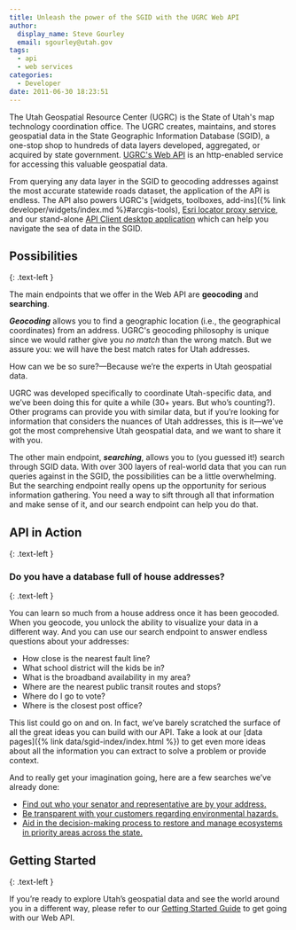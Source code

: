 ```yaml
---
title: Unleash the power of the SGID with the UGRC Web API
author:
  display_name: Steve Gourley
  email: sgourley@utah.gov
tags:
  - api
  - web services
categories:
  - Developer
date: 2011-06-30 18:23:51
---
```

The Utah Geospatial Resource Center (UGRC) is the State of Utah's map technology coordination office. The UGRC creates, maintains, and stores geospatial data in the State Geographic Information Database (SGID), a one-stop shop to hundreds of data layers developed, aggregated, or acquired by state government. [UGRC's Web API](https://api.mapserv.utah.gov) is an http-enabled service for accessing this valuable geospatial data.

From querying any data layer in the SGID to geocoding addresses against the most accurate statewide roads dataset, the application of the API is endless. The API also powers UGRC's [widgets, toolboxes, add-ins]({% link developer/widgets/index.md %}#arcgis-tools), [Esri locator proxy service](https://github.com/agrc/masquerade#readme), and our stand-alone [API Client desktop application](https://github.com/agrc/api-client#readme) which can help you navigate the sea of data in the SGID.

## Possibilities
{: .text-left }

The main endpoints that we offer in the Web API are **geocoding** and **searching**.

_**Geocoding**_ allows you to find a geographic location (i.e., the geographical coordinates) from an address. UGRC's geocoding philosophy is unique since we would rather give you _no match_ than the wrong match. But we assure you: we will have the best match rates for Utah addresses.

How can we be so sure?—Because we’re the experts in Utah geospatial data.

UGRC was developed specifically to coordinate Utah-specific data, and we’ve been doing this for quite a while (30+ years. But who’s counting?). Other programs can provide you with similar data, but if you’re looking for information that considers the nuances of Utah addresses, this is it—we’ve got the most comprehensive Utah geospatial data, and we want to share it with you.

The other main endpoint, _**searching**_, allows you to (you guessed it!) search through SGID data. With over 300 layers of real-world data that you can run queries against in the SGID, the possibilities can be a little overwhelming. But the searching endpoint really opens up the opportunity for serious information gathering. You need a way to sift through all that information and make sense of it, and our search endpoint can help you do that.

## API in Action
{: .text-left }

### Do you have a database full of house addresses?
{: .text-left }

You can learn so much from a house address once it has been geocoded. When you geocode, you unlock the ability to visualize your data in a different way. And you can use our search endpoint to answer endless questions about your addresses:

- How close is the nearest fault line?
- What school district will the kids be in?
- What is the broadband availability in my area?
- Where are the nearest public transit routes and stops?
- Where do I go to vote?
- Where is the closest post office?

This list could go on and on. In fact, we’ve barely scratched the surface of all the great ideas you can build with our API. Take a look at our [data pages]({% link data/sgid-index/index.html %}) to get even more ideas about all the information you can extract to solve a problem or provide context.

And to really get your imagination going, here are a few searches we’ve already done:

- [Find out who your senator and representative are by your address.](https://le.utah.gov/GIS/findDistrict.jsp)
- [Be transparent with your customers regarding environmental hazards.](https://enviro.deq.utah.gov/)
- [Aid in the decision-making process to restore and manage ecosystems in priority areas across the state.](https://wri.utah.gov/)

## Getting Started
{: .text-left }

If you’re ready to explore Utah’s geospatial data and see the world around you in a different way, please refer to our [Getting Started Guide](https://developer.mapserv.utah.gov/StartupGuide) to get going with our Web API.
